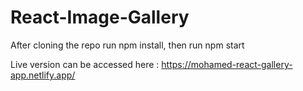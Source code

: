 # React-Image-Gallery
After cloning the repo run npm install, then run npm start

Live version can be accessed here : https://mohamed-react-gallery-app.netlify.app/
